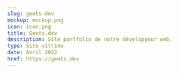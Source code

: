 ```yaml
---
slug: geets-dev
mockup: mockup.png
icon: icon.png
title: Geets.dev
description: Site portfolio de notre développeur web. 
type: Site vitrine
date: Avril 2022
href: https://geets.dev
---
```

